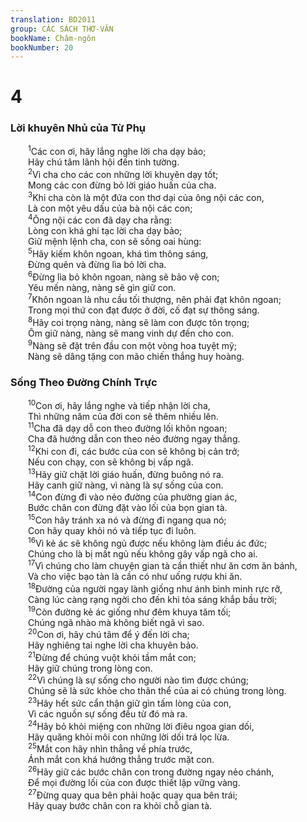 ```yaml
---
translation: BD2011
group: CÁC SÁCH THƠ-VĂN
bookName: Châm-ngôn 
bookNumber: 20
---
```


<div class="title"><h1>4</h1><h3>Lời khuyên Nhủ của Từ Phụ</h3></div>
<span class="verse ch_4_1">  <sup>1</sup>Các con ơi, hãy lắng nghe lời cha dạy bảo;<br/>  Hãy chú tâm lãnh hội đến tinh tường.<br/></span>
<span class="verse ch_4_2">  <sup>2</sup>Vì cha cho các con những lời khuyên dạy tốt;<br/>  Mong các con đừng bỏ lời giáo huấn của cha.<br/></span>
<span class="verse ch_4_3">  <sup>3</sup>Khi cha còn là một đứa con thơ dại của ông nội các con,<br/>  Là con một yêu dấu của bà nội các con;<br/></span>
<span class="verse ch_4_4">  <sup>4</sup>Ông nội các con đã dạy cha rằng:<br/>  Lòng con khá ghi tạc lời cha dạy bảo;<br/>  Giữ mệnh lệnh cha, con sẽ sống oai hùng:<br/></span>
<span class="verse ch_4_5">  <sup>5</sup>Hãy kiếm khôn ngoan, khá tìm thông sáng,<br/>  Ðừng quên và đừng lìa bỏ lời cha.<br/></span>
<span class="verse ch_4_6">  <sup>6</sup>Ðừng lìa bỏ khôn ngoan, nàng sẽ bảo vệ con;<br/>  Yêu mến nàng, nàng sẽ gìn giữ con.<br/></span>
<span class="verse ch_4_7">  <sup>7</sup>Khôn ngoan là nhu cầu tối thượng, nên phải đạt khôn ngoan;<br/>  Trong mọi thứ con đạt được ở đời, cố đạt sự thông sáng.<br/></span>
<span class="verse ch_4_8">  <sup>8</sup>Hãy coi trọng nàng, nàng sẽ làm con được tôn trọng;<br/>  Ôm giữ nàng, nàng sẽ mang vinh dự đến cho con.<br/></span>
<span class="verse ch_4_9">  <sup>9</sup>Nàng sẽ đặt trên đầu con một vòng hoa tuyệt mỹ;<br/>  Nàng sẽ dâng tặng con mão chiến thắng huy hoàng.<br/></span>
<div class="title"><h3>Sống Theo Ðường Chính Trực</h3></div>
<span class="verse ch_4_10">  <sup>10</sup>Con ơi, hãy lắng nghe và tiếp nhận lời cha,<br/>  Thì những năm của đời con sẽ thêm nhiều lên.<br/></span>
<span class="verse ch_4_11">  <sup>11</sup>Cha đã dạy dỗ con theo đường lối khôn ngoan;<br/>  Cha đã hướng dẫn con theo nẻo đường ngay thẳng.<br/></span>
<span class="verse ch_4_12">  <sup>12</sup>Khi con đi, các bước của con sẽ không bị cản trở;<br/>  Nếu con chạy, con sẽ không bị vấp ngã.<br/></span>
<span class="verse ch_4_13">  <sup>13</sup>Hãy giữ chặt lời giáo huấn, đừng buông nó ra.<br/>  Hãy canh giữ nàng, vì nàng là sự sống của con.<br/></span>
<span class="verse ch_4_14">  <sup>14</sup>Con đừng đi vào nẻo đường của phường gian ác,<br/>  Bước chân con đừng đặt vào lối của bọn gian tà.<br/></span>
<span class="verse ch_4_15">  <sup>15</sup>Con hãy tránh xa nó và đừng đi ngang qua nó;<br/>  Con hãy quay khỏi nó và tiếp tục đi luôn.<br/></span>
<span class="verse ch_4_16">  <sup>16</sup>Vì kẻ ác sẽ không ngủ được nếu không làm điều ác đức;<br/>  Chúng cho là bị mất ngủ nếu không gây vấp ngã cho ai.<br/></span>
<span class="verse ch_4_17">  <sup>17</sup>Vì chúng cho làm chuyện gian tà cần thiết như ăn cơm ăn bánh,<br/>  Và cho việc bạo tàn là cần có như uống rượu khi ăn.<br/></span>
<span class="verse ch_4_18">  <sup>18</sup>Ðường của người ngay lành giống như ánh bình minh rực rỡ,<br/>  Càng lúc càng rạng ngời cho đến khi tỏa sáng khắp bầu trời;<br/></span>
<span class="verse ch_4_19">  <sup>19</sup>Còn đường kẻ ác giống như đêm khuya tăm tối;<br/>  Chúng ngã nhào mà không biết ngã vì sao.<br/></span>
<span class="verse ch_4_20">  <sup>20</sup>Con ơi, hãy chú tâm để ý đến lời cha;<br/>  Hãy nghiêng tai nghe lời cha khuyên bảo.<br/></span>
<span class="verse ch_4_21">  <sup>21</sup>Ðừng để chúng vuột khỏi tầm mắt con;<br/>  Hãy giữ chúng trong lòng con.<br/></span>
<span class="verse ch_4_22">  <sup>22</sup>Vì chúng là sự sống cho người nào tìm được chúng;<br/>  Chúng sẽ là sức khỏe cho thân thể của ai có chúng trong lòng.<br/></span>
<span class="verse ch_4_23">  <sup>23</sup>Hãy hết sức cẩn thận giữ gìn tấm lòng của con,<br/>  Vì các nguồn sự sống đều từ đó mà ra.<br/></span>
<span class="verse ch_4_24">  <sup>24</sup>Hãy bỏ khỏi miệng con những lời điêu ngoa gian dối,<br/>  Hãy quăng khỏi môi con những lời dối trá lọc lừa.<br/></span>
<span class="verse ch_4_25">  <sup>25</sup>Mắt con hãy nhìn thẳng về phía trước,<br/>  Ánh mắt con khá hướng thẳng trước mặt con.<br/></span>
<span class="verse ch_4_26">  <sup>26</sup>Hãy giữ các bước chân con trong đường ngay nẻo chánh,<br/>  Ðể mọi đường lối của con được thiết lập vững vàng.<br/></span>
<span class="verse ch_4_27">  <sup>27</sup>Ðừng quay qua bên phải hoặc quay qua bên trái;<br/>  Hãy quay bước chân con ra khỏi chỗ gian tà.<br/></span>
